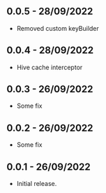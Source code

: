 ## 0.0.5 - 28/09/2022

- Removed custom keyBuilder

## 0.0.4 - 28/09/2022

- Hive cache interceptor

## 0.0.3 - 26/09/2022

- Some fix

## 0.0.2 - 26/09/2022

- Some fix

## 0.0.1 - 26/09/2022

- Initial release.
